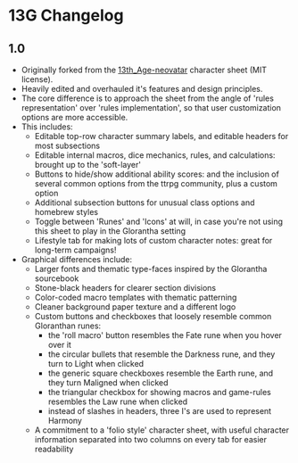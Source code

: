 # 13G Changelog
## 1.0
* Originally forked from the [13th_Age-neovatar](https://github.com/Roll20/roll20-character-sheets/tree/master/13th_Age-neovatar) character sheet (MIT license).
* Heavily edited and overhauled it's features and design principles.
* The core difference is to approach the sheet from the angle of 'rules representation' over 'rules implementation', so that user customization options are more accessible.
* This includes:
  * Editable top-row character summary labels, and editable headers for most subsections
  * Editable internal macros, dice mechanics, rules, and calculations: brought up to the 'soft-layer'
  * Buttons to hide/show additional ability scores: and the inclusion of several common options from the ttrpg community, plus a custom option
  * Additional subsection buttons for unusual class options and homebrew styles
  * Toggle between 'Runes' and 'Icons' at will, in case you're not using this sheet to play in the Glorantha setting
  * Lifestyle tab for making lots of custom character notes: great for long-term campaigns!
* Graphical differences include:
  * Larger fonts and thematic type-faces inspired by the Glorantha sourcebook
  * Stone-black headers for clearer section divisions
  * Color-coded macro templates with thematic patterning
  * Cleaner background paper texture and a different logo
  * Custom buttons and checkboxes that loosely resemble common Gloranthan runes:
    * the 'roll macro' button resembles the Fate rune when you hover over it
    * the circular bullets that resemble the Darkness rune, and they turn to Light when clicked
    * the generic square checkboxes resemble the Earth rune, and they turn Maligned when clicked
    * the triangular checkbox for showing macros and game-rules resembles the Law rune when clicked
    * instead of slashes in headers, three I's are used to represent Harmony
  * A commitment to a 'folio style' character sheet, with useful character information separated into two columns on every tab for easier readability
